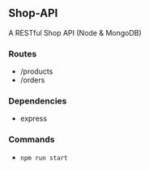 ## Shop-API
A RESTful Shop API (Node & MongoDB) 

### Routes

- /products
- /orders

### Dependencies

- express

### Commands

- `npm run start`
